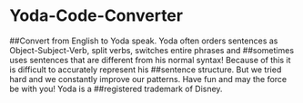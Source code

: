 # Yoda-Code-Converter

##Convert from English to Yoda speak. Yoda often orders sentences as Object-Subject-Verb, split verbs, switches entire phrases and ##sometimes uses sentences that are different from his normal syntax! Because of this it is difficult to accurately represent his ##sentence structure. But we tried hard and we constantly improve our patterns. Have fun and may the force be with you! Yoda is a ##registered trademark of Disney.
